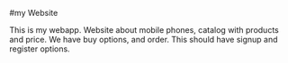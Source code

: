 #my Website

This is my webapp.
Website about mobile phones, catalog with products and price.
We have buy options, and order.
This should have signup and register options.
